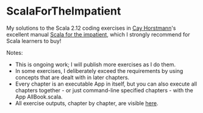 # ScalaForTheImpatient
My solutions to the Scala 2.12 coding exercises in [Cay Horstmann](https://horstmann.com/)'s excellent manual [Scala for the impatient](https://www.amazon.com/Scala-Impatient-2nd-Cay-Horstmann/dp/0134540565), which I strongly recommend for Scala learners to buy!

Notes:
- This is ongoing work; I will publish more exercises as I do them.
- In some exercises, I deliberately exceed the requirements by using concepts that are dealt with in later chapters.
- Every chapter is an executable App in itself, but you can also execute all chapters together - or just command-line specified chapters - with the App AllBook.scala.
- All exercise outputs, chapter by chapter, are visible [here](https://github.com/stefperf/ScalaForTheImpatient/blob/master/output/AllBook.txt).
